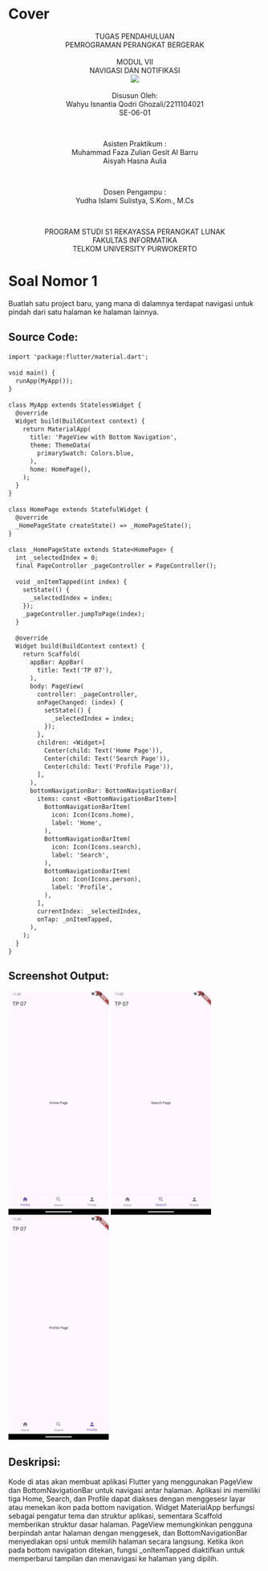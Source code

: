 # Cover #
<div align="center">
TUGAS PENDAHULUAN<br>
PEMROGRAMAN PERANGKAT BERGERAK <br>
<br>
MODUL VII <br>
NAVIGASI DAN NOTIFIKASI <br>

<img src="https://lac.telkomuniversity.ac.id/wp-content/uploads/2021/01/cropped-1200px-Telkom_University_Logo.svg-270x270.png" width="250px">

<br>

Disusun Oleh: <br>
Wahyu Isnantia Qodri Ghozali/2211104021 <br>
SE-06-01 <br>

<br>

Asisten Praktikum : <br>
Muhammad Faza Zulian Gesit Al Barru <br>
Aisyah Hasna Aulia <br>

<br>

Dosen Pengampu : <br>
Yudha Islami Sulistya, S.Kom., M.Cs <br>

<br>

PROGRAM STUDI S1 REKAYASSA PERANGKAT LUNAK <br>
FAKULTAS INFORMATIKA <br> 
TELKOM UNIVERSITY PURWOKERTO <br>

</div>

# Soal Nomor 1
Buatlah satu project baru, yang mana di dalamnya terdapat navigasi untuk pindah 
dari satu halaman ke halaman lainnya.

## Source Code:
```
import 'package:flutter/material.dart';

void main() {
  runApp(MyApp());
}

class MyApp extends StatelessWidget {
  @override
  Widget build(BuildContext context) {
    return MaterialApp(
      title: 'PageView with Bottom Navigation',
      theme: ThemeData(
        primarySwatch: Colors.blue,
      ),
      home: HomePage(),
    );
  }
}

class HomePage extends StatefulWidget {
  @override
  _HomePageState createState() => _HomePageState();
}

class _HomePageState extends State<HomePage> {
  int _selectedIndex = 0;
  final PageController _pageController = PageController();

  void _onItemTapped(int index) {
    setState(() {
      _selectedIndex = index;
    });
    _pageController.jumpToPage(index);
  }

  @override
  Widget build(BuildContext context) {
    return Scaffold(
      appBar: AppBar(
        title: Text('TP 07'),
      ),
      body: PageView(
        controller: _pageController,
        onPageChanged: (index) {
          setState(() {
            _selectedIndex = index;
          });
        },
        children: <Widget>[
          Center(child: Text('Home Page')),
          Center(child: Text('Search Page')),
          Center(child: Text('Profile Page')),
        ],
      ),
      bottomNavigationBar: BottomNavigationBar(
        items: const <BottomNavigationBarItem>[
          BottomNavigationBarItem(
            icon: Icon(Icons.home),
            label: 'Home',
          ),
          BottomNavigationBarItem(
            icon: Icon(Icons.search),
            label: 'Search',
          ),
          BottomNavigationBarItem(
            icon: Icon(Icons.person),
            label: 'Profile',
          ),
        ],
        currentIndex: _selectedIndex,
        onTap: _onItemTapped,
      ),
    );
  }
}
```
## Screenshot Output:
<img src="../img/1.tp.png" width=200px>
<img src="../img/2.tp.png" width=200px>
<img src="../img/3.tp.png" width=200px>

## Deskripsi:
Kode di atas akan membuat aplikasi Flutter yang menggunakan PageView dan BottomNavigationBar untuk navigasi antar halaman. Aplikasi ini memiliki tiga Home, Search, dan Profile dapat diakses dengan menggesesr layar atau menekan ikon pada bottom navigation. Widget MaterialApp berfungsi sebagai pengatur tema dan struktur aplikasi, sementara Scaffold memberikan struktur dasar halaman. PageView memungkinkan pengguna berpindah antar halaman dengan menggesek, dan BottomNavigationBar menyediakan opsi untuk memilih halaman secara langsung. Ketika ikon pada bottom navigation ditekan, fungsi _onItemTapped diaktifkan untuk memperbarui tampilan dan menavigasi ke halaman yang dipilih. 